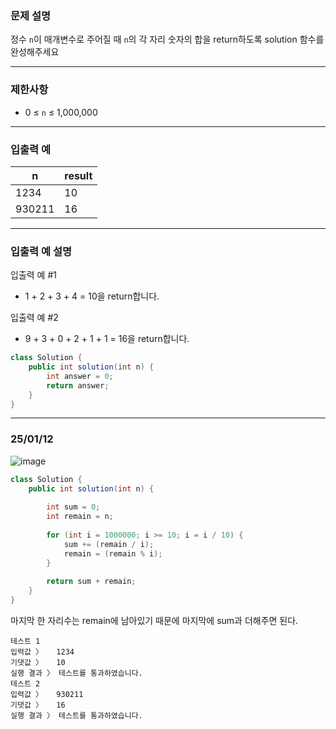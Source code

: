 ### **문제 설명**

정수 `n`이 매개변수로 주어질 때 `n`의 각 자리 숫자의 합을 return하도록 solution 함수를 완성해주세요

---

### 제한사항

- 0 ≤ `n` ≤ 1,000,000

---

### 입출력 예

| n | result |
| --- | --- |
| 1234 | 10 |
| 930211 | 16 |

---

### 입출력 예 설명

입출력 예 #1

- 1 + 2 + 3 + 4 = 10을 return합니다.

입출력 예 #2

- 9 + 3 + 0 + 2 + 1 + 1 = 16을 return합니다.

```java
class Solution {
    public int solution(int n) {
        int answer = 0;
        return answer;
    }
}
```

---
### 25/01/12
![image](https://github.com/user-attachments/assets/2b35a69c-3eee-4095-9df2-c1b176abe060)

```java
class Solution {
    public int solution(int n) {
        
        int sum = 0;
        int remain = n;
        
        for (int i = 1000000; i >= 10; i = i / 10) {
            sum += (remain / i); 
            remain = (remain % i);
        }
        
        return sum + remain;
    }
}
```

마지막 한 자리수는 remain에 남아있기 때문에 마지막에 sum과 더해주면 된다.

```
테스트 1
입력값 〉	1234
기댓값 〉	10
실행 결과 〉	테스트를 통과하였습니다.
테스트 2
입력값 〉	930211
기댓값 〉	16
실행 결과 〉	테스트를 통과하였습니다.
```
